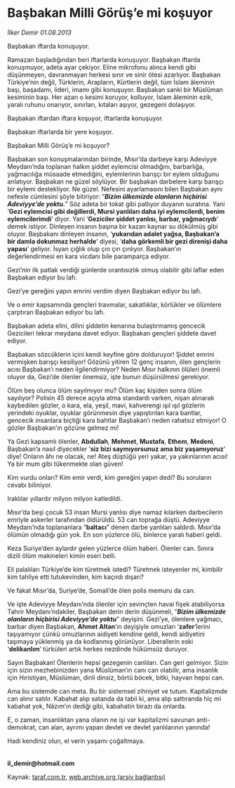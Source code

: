 # Başbakan Milli Görüş’e mi koşuyor

*İlker Demir 01.08.2013*

<div class="yazi"><p>Başbakan iftarda konuşuyor. </p>
<p>Ramazan başladığından beri iftarlarda konuşuyor. Başbakan iftarda konuşmuyor, adeta ayar çekiyor. Eline mikrofonu alınca kendi gibi düşünmeyen, davranmayan herkesi sınır ve sinir ötesi azarlıyor. Başbakan Türkiye’nin değil, Türklerin, Arapların, Kürtlerin değil, tüm İslam âleminin başı, başadamı, lideri, imamı gibi konuşuyor. Başbakan sanki bir Müslüman kesiminin başı. Her azarı o kesimi koruyor, kolluyor, İslam âleminin ezik, yaralı ruhunu onarıyor, sınırları, kıtaları aşıyor, gezegeni dolaşıyor. </p>
<p>Başbakan iftardan iftara koşuyor, iftarlarda konuşuyor. </p>
<p>Başbakan iftarlarda bir yere koşuyor. </p>
<p>Başbakan Milli Görüş’e mi koşuyor?</p>
<p>Başbakan son konuşmalarından birinde, Mısır’da darbeye karşı Adeviyye Meydanı’nda toplanan halkın şiddet eylemcisi olmadığını, barbarlığa, yağmacılığa müsaade etmediğini, eylemlerinin barışçı bir eylem olduğunu anlatıyor. Başbakan ne güzel söylüyor. Bir başbakan darbelere karşı barışçı bir eylemi destekliyor. Ne güzel. Nefesini ayarlamasını bilen Başbakan aynı nefesle cümlesini şöyle bitiriyor: “<b><i>Bizim ülkemizde olanların hiçbirisi Adeviyye’de yoktu.</i></b>” Söz adeta bir tokat gibi patlıyor duyanın suratına. Yani ‘<b>Gezi eylemcisi gibi değillerdi, Mursi yanlıları daha iyi eylemcilerdi, benim eylemcilerimdi</b>’ diyor. Yani ‘<b>Geziciler şiddet yanlısı, barbar, yağmacıydı</b>’ demek istiyor. Dinleyen insanın başına bir kazan kaynar su dökülmüş gibi oluyor. Başbakanı dinleyen insanın, ‘<b>yukarıdan adalet yağsa, Başbakan’a bir damla dokunmaz herhalde</b>’ diyesi, ‘<b>daha görkemli bir gezi direnişi daha yapası</b>’ geliyor. İsyan çığlık olup çın çın çınlıyor. Başbakan’ın değerlendirmesi en kara vicdanı bile paramparça ediyor.</p>
<p>Gezi’nin ilk patlak verdiği günlerde orantısızlık olmuş olabilir gibi laflar eden Başbakan ediyor bu lafı. </p>
<p>Gezi’ye gereğini yapın emrini verdim diyen Başbakan ediyor bu lafı. </p>
<p>Ve o emir kapsamında gençleri travmalar, sakatlıklar, körlükler ve ölümlere çarptıran Başbakan ediyor bu lafı.</p>
<p>Başbakan adeta elini, dilini şiddetin kenarına bulaştırmamış gencecik Gezicileri tekrar meydana davet ediyor. Başbakan gençleri şiddete davet ediyor.</p>
<p>Başbakan sözcüklerin içini kendi keyfine göre dolduruyor! Şiddet emrini vermişken barışçı kesiliyor! Gözünü yitiren 12 genç insanın, ölen gençlerin acısı Başbakan’ı neden ilgilendirmiyor? Neden Mısır halkının ölüleri önemli oluyor da, Gezi’de ölenler önemsiz, işte bunun düşünülmesi gerekiyor. </p>
<p>Ölüm beş olunca ölüm sayılmıyor mu? Ölüm kaç kişiden sonra ölüm sayılıyor? Polisin 45 derece açıyla atma standardı varken, nişan alınarak kaybedilen gözler, o kara, ela, yeşil, mavi, kahverengi ışıl ışıl gözlerin yerindeki oyuklar, oyuklar görünmesin diye yapıştırılan kara bantlar, gencecik insanlara biçtiği kara bahtlar Başbakan’ı neden rahatsız etmiyor! O gözler Başbakan’ın gözüne gelmez mi! </p>
<p>Ya Gezi kapsamlı ölenler, <b>Abdullah</b>, <b>Mehmet</b>, <b>Mustafa</b>, <b>Ethem</b>, <b>Medeni</b>, Başbakan’a nasıl diyecekler ‘<b>siz bizi saymıyorsunuz ama biz yaşamıyoruz</b>’ diye! Onların âhı ne olacak, ne! Ateş düştüğü yeri yakar, ya yakınlarının acısı! Ya bir mum gibi tükenmekte olan güven!</p>
<p>Kim vurdu onları? Kim emir verdi, kim gereğini yapın dedi? Bu soruların cevabı biliniyor.</p>
<p>Iraklılar yıllardır milyon milyon katledildi.</p>
<p>Mısır’da beşi çocuk 53 insan Mursi yanlısı diye namaz kılarken darbecilerin emriyle askerler tarafından öldürüldü. 53 can toprağa düştü. Adeviyye Meydanı’nda toplananlara “<b>baltacı</b>” denen darbe yanlıları saldırdı. Mısır’da ölümün olmadığı gün yok. En son yüzlerce ölü, binlerce yaralı haberi geldi.</p>
<p>Keza Suriye’den aylardır gelen yüzlerce ölüm haberi. Ölenler can. Sınıra dizili ölüm makineleri kimin eseri belli. </p>
<p>Eli palalıları Türkiye’de kim türetmek istedi? Türetmek isteyenler mi, kimbilir kim tahliye etti tutukevinden, kim kaçırdı dışarı?</p>
<p>Ve fakat Mısır’da, Suriye’de, Somali’de ölen polis memuru da can. </p>
<p>Ve işte Adeviyye Meydanı’nda ölenler için sevinçten havai fişek atabiliyorsa Tahrir Meydanı’ndakiler, Başbakan derin derin düşünmeli,<b> </b>“<b><i>Bizim ülkemizde olanların hiçbirisi Adeviyye’de yoktu</i></b>” deyişini. Gezi’ye, ölenlere yağmacı, barbar diyen Başbakan, <b>Ahmet Altan</b>’ın deyişiyle omuzları ‘<b>zafer</b>’lerini taşıyamıyor çünkü omuzlarının aidiyeti kendine geldi, kendi aidiyetini taşımaya yüklenmiş ya da kodlanmış görünüyor. Liberallerin eski ‘<b>delikanlım</b>’ türküleri artık herkes nezdinde hükümsüz duruyor. </p>
<p>Sayın Başbakan! Ölenlerin hepsi gezegenin canlıları. Can geri gelmiyor. Sizin için sizin mezhebinizden yana Müslüman’ın canı can olabilir, ama insanlık için Hıristiyan, Müslüman, dinli dinsiz, börtü böcek, bitki, hayvan hepsi can. </p>
<p>Ama bu sistemde can meta. Bu bir sistemsel zihniyet ve tutum. Kapitalizmde can alınır satılır. Kabahat alıp satanda da tabii ki, ama alıp sattıranda hiç mi kabahat yok, Nâzım’ın dediği gibi, kabahatin birazı da onlarda.</p>
<p>E, o zaman, insanlıktan yana olanın ne işi var kapitalizmi savunan anti-demokrat, can alan, ayrımı yapan devlet ve devlet yanlılarının yanında!</p>
<p>Hadi kendiniz olun, el verin yaşamı çoğaltmaya.<br/><br/><b><br/>il_demir@hotmail.com </b></p>
</div>

Kaynak: [taraf.com.tr](http://www.taraf.com.tr:80/ilker-demir/makale-basbakan-milli-gorus-e-mi-kosuyor.htm), [web.archive.org (arşiv bağlantısı)](http://web.archive.org/web/20130803161759/http://www.taraf.com.tr:80/ilker-demir/makale-basbakan-milli-gorus-e-mi-kosuyor.htm)
